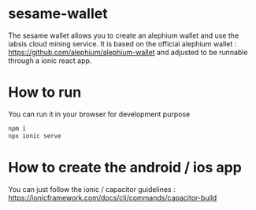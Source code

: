 # sesame-wallet

The sesame wallet allows you to create an alephium wallet and use the iabsis cloud mining service.
It is based on the official alephium wallet : https://github.com/alephium/alephium-wallet and adjusted to be runnable through a ionic react app.

# How to run

You can run it in your browser for development purpose

```bash
npm i
npx ionic serve
```

# How to create the android / ios app

You can just follow the ionic / capacitor guidelines : https://ionicframework.com/docs/cli/commands/capacitor-build


